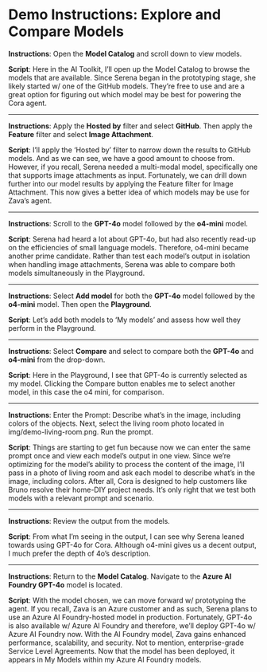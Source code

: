 # Demo Instructions: Explore and Compare Models

**Instructions**: Open the **Model Catalog** and scroll down to view models.

**Script**: Here in the AI Toolkit, I’ll open up the Model Catalog to browse the models that are available. Since Serena began in the prototyping stage, she likely started w/ one of the GitHub models. They’re free to use and are a great option for figuring out which model may be best for powering the Cora agent.​

---

**Instructions**: Apply the **Hosted by** filter and select **GitHub**. Then apply the **Feature** filter and select **Image Attachment**.

**Script**: I’ll apply the ‘Hosted by’ filter to narrow down the results to GitHub models. And as we can see, we have a good amount to choose from. However, if you recall, Serena needed a multi-modal model, specifically one that supports image attachments as input. Fortunately, we can drill down further into our model results by applying the Feature filter for Image Attachment. This now gives a better idea of which models may be use for Zava’s agent.​

---

**Instructions**: Scroll to the **GPT-4o** model followed by the **o4-mini** model.

**Script**: Serena had heard a lot about GPT-4o, but had also recently read-up on the efficiencies of small language models. Therefore, o4-mini became another prime candidate. Rather than test each model’s output in isolation when handling image attachments, Serena was able to compare both models simultaneously in the Playground.​

---

**Instructions**: Select **Add model** for both the **GPT-4o** model followed by the **o4-mini** model. Then open the **Playground**.

**Script**: Let’s add both models to ‘My models’ and assess how well they perform in the Playground.​

---

**Instructions**: Select **Compare** and select to compare both the **GPT-4o** and **o4-mini** from the drop-down.

**Script**: Here in the Playground, I see that GPT-4o is currently selected as my model. Clicking the Compare button enables me to select another model, in this case the o4 mini, for comparison.​

---

**Instructions**: Enter the Prompt: Describe what’s in the image, including colors of the objects.​ Next, select the living room photo located in img/demo-living-room.png. Run the prompt.

**Script**: Things are starting to get fun because now we can enter the same prompt once and view each model’s output in one view. Since we’re optimizing for the model’s ability to process the content of the image, I’ll pass in a photo of living room and ask each model to describe what’s in the image, including colors. After all, Cora is designed to help customers like Bruno resolve their home-DIY project needs. It’s only right that we test both models with a relevant prompt and scenario.​

---

**Instructions**: Review the output from the models.

**Script**: From what I’m seeing in the output, I can see why Serena leaned towards using GPT-4o for Cora. Although o4-mini gives us a decent output, I much prefer the depth of 4o’s description.​

---

​**Instructions**: Return to the **Model Catalog**. Navigate to the **Azure AI Foundry GPT-4o** model is located.

**Script**: With the model chosen, we can move forward w/ prototyping the agent. If you recall, Zava is an Azure customer and as such, Serena plans to use an Azure AI Foundry-hosted model in production. Fortunately, GPT-4o is also available w/ Azure AI Foundry and therefore, we’ll deploy GPT-4o w/ Azure AI Foundry now. With the AI Foundry model, Zava gains enhanced performance, scalability, and security. Not to mention, enterprise-grade Service Level Agreements.​
​
Now that the model has been deployed, it appears in My Models within my Azure AI Foundry models.​
